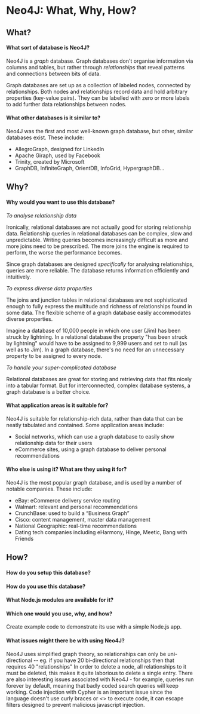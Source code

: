# Neo4J: What, Why, How?

## What?

#### What sort of database is Neo4J?

Neo4J is a *graph* database. Graph databases don't organise information via columns and tables, but rather through *relationships* that reveal patterns and connections between bits of data.

Graph databases are set up as a collection of labeled nodes, connected by relationships. Both nodes and relationships record data and hold arbitrary properties (key-value pairs). They can be labelled with zero or more labels to add further data relationships between nodes.

#### What other databases is it similar to?

Neo4J was the first and most well-known graph database, but other, similar databases exist. These include:

* AllegroGraph, designed for LinkedIn
* Apache Giraph, used by Facebook
* Trinity, created by Microsoft
* GraphDB, InfiniteGraph, OrientDB, InfoGrid, HypergraphDB...

## Why?

#### Why would you want to use this database?

*To analyse relationship data*

Ironically, relational databases are not actually good for storing relationship data. Relationship queries in relational databases can be complex, slow and unpredictable. Writing queries becomes increasingly difficult as more and more joins need to be prescribed. The more joins the engine is required to perform, the worse the performance becomes.

Since graph databases are designed *specifically* for analysing relationships, queries are more reliable. The database returns information efficiently and intuitively.

*To express diverse data properties*

The joins and junction tables in relational databases are not sophisticated enough to fully express the multitude and richness of relationships found in some data. The flexible scheme of a graph database easily accommodates diverse properties.

Imagine a database of 10,000 people in which one user (Jim) has been struck by lightning. In a relational database the property "has been struck by lightning" would have to be assigned to 9,999 users and set to null (as well as to Jim). In a graph database, there's no need for an unnecessary property to be assigned to every node.

*To handle your super-complicated database*

Relational databases are great for storing and retrieving data that fits nicely into a tabular format. But for interconnected, complex database systems, a graph database is a better choice.

#### What application areas is it suitable for?

Neo4J is suitable for relationship-rich data, rather than data that can be neatly tabulated and contained. Some application areas include:

* Social networks, which can use a graph database to easily show relationship data for their users
* eCommerce sites, using a graph database to deliver personal recommendations

#### Who else is using it? What are they using it for?

Neo4J is the most popular graph database, and is used by a number of notable companies. These include:

* eBay: eCommerce delivery service routing
* Walmart: relevant and personal recommendations
* CrunchBase: used to build a “Business Graph”
* Cisco: content management, master data management
* National Geographic: real-time recommendations
* Dating tech companies including eHarmony, Hinge, Meetic, Bang with Friends

## How?

#### How do you setup this database?
#### How do you use this database?
#### What Node.js modules are available for it?
#### Which one would you use, why, and how?

Create example code to demonstrate its use with a simple Node.js app.

#### What issues might there be with using Neo4J?

Neo4J uses simplified graph theory, so relationships can only be uni-directional -- eg. if you have 20 bi-directional relationships then that requires 40 "relationships"
In order to delete a node, all relationships to it must be deleted, this makes it quite laborious to delete a single entry. There are also interesting issues associated with Neo4J - for example, queries run forever by default, meaning that badly coded search queries will keep working.
Code injection with Cypher is an important issue since the language doesn't use curly braces or <> to execute code, it can escape filters designed to prevent malicious javascript injection.